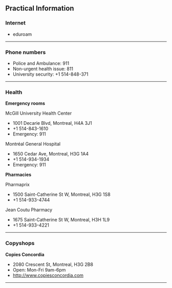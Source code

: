 ## Practical Information

### Internet

* eduroam

***

### Phone numbers

* Police and Ambulance: 911
* Non-urgent health issue: 811
* University security: +1 514-848-371

***

### Health

**Emergency rooms**

McGill University Health Center
* 1001 Decarie Blvd, Montreal, H4A 3J1
* +1 514-843-1610
* Emergency: 911

Montréal General Hospital
* 1650 Cedar Ave, Montreal, H3G 1A4
* +1 514-934-1934
* Emergency: 911

**Pharmacies**

Pharmaprix
* 1500 Saint-Catherine St W, Montreal, H3G 1S8
* +1 514-933-4744

Jean Coutu Pharmacy
* 1675 Saint-Catherine St W, Montreal, H3H 1L9
* +1 514-933-4221

***

### Copyshops

**Copies Concordia**
* 2080 Crescent St, Montreal, H3G 2B8
* Open: Mon-Fri 9am-6pm
* http://www.copiesconcordia.com

***
